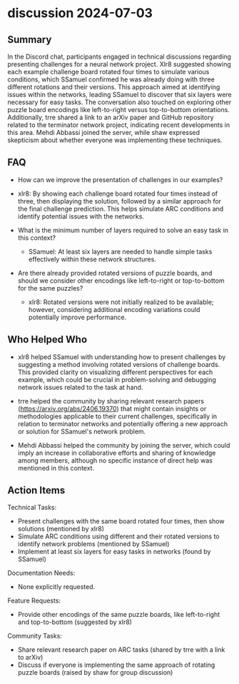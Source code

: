 # discussion 2024-07-03

## Summary

In the Discord chat, participants engaged in technical discussions regarding presenting challenges for a neural network project. Xlr8 suggested showing each example challenge board rotated four times to simulate various conditions, which SSamuel confirmed he was already doing with three different rotations and their versions. This approach aimed at identifying issues within the networks, leading SSamuel to discover that six layers were necessary for easy tasks. The conversation also touched on exploring other puzzle board encodings like left-to-right versus top-to-bottom orientations. Additionally, trre shared a link to an arXiv paper and GitHub repository related to the terminator network project, indicating recent developments in this area. Mehdi Abbassi joined the server, while shaw expressed skepticism about whether everyone was implementing these techniques.

## FAQ

- How can we improve the presentation of challenges in our examples?
- xlr8: By showing each challenge board rotated four times instead of three, then displaying the solution, followed by a similar approach for the final challenge prediction. This helps simulate ARC conditions and identify potential issues with the networks.

- What is the minimum number of layers required to solve an easy task in this context?

    - SSamuel: At least six layers are needed to handle simple tasks effectively within these network structures.

- Are there already provided rotated versions of puzzle boards, and should we consider other encodings like left-to-right or top-to-bottom for the same puzzles?
    - xlr8: Rotated versions were not initially realized to be available; however, considering additional encoding variations could potentially improve performance.

## Who Helped Who

- xlr8 helped SSamuel with understanding how to present challenges by suggesting a method involving rotated versions of challenge boards. This provided clarity on visualizing different perspectives for each example, which could be crucial in problem-solving and debugging network issues related to the task at hand.

- trre helped the community by sharing relevant research papers (https://arxiv.org/abs/2406.19370) that might contain insights or methodologies applicable to their current challenges, specifically in relation to terminator networks and potentially offering a new approach or solution for SSamuel's network problem.

- Mehdi Abbassi helped the community by joining the server, which could imply an increase in collaborative efforts and sharing of knowledge among members, although no specific instance of direct help was mentioned in this context.

## Action Items

Technical Tasks:

- Present challenges with the same board rotated four times, then show solutions (mentioned by xlr8)
- Simulate ARC conditions using different and their rotated versions to identify network problems (mentioned by SSamuel)
- Implement at least six layers for easy tasks in networks (found by SSamuel)

Documentation Needs:

- None explicitly requested.

Feature Requests:

- Provide other encodings of the same puzzle boards, like left-to-right and top-to-bottom (suggested by xlr8)

Community Tasks:

- Share relevant research paper on ARC tasks (shared by trre with a link to arXiv)
- Discuss if everyone is implementing the same approach of rotating puzzle boards (raised by shaw for group discussion)
